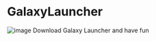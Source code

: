 # GalaxyLauncher
![image](https://github.com/Galaxy-Company/GalaxyLauncher/assets/108243412/73af21d1-1679-48bd-a903-b6d9dec934d5)
Download Galaxy Launcher and have fun
